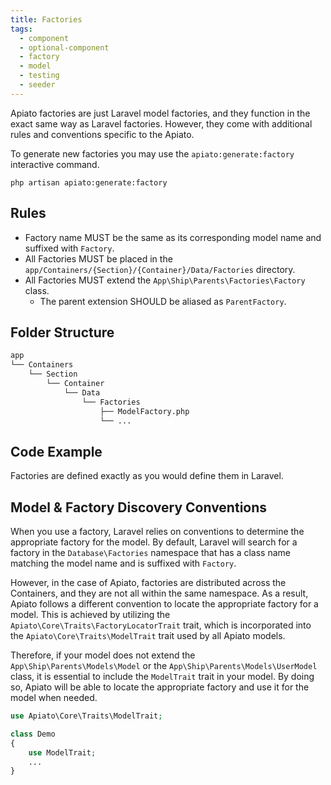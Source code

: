 ```yaml
---
title: Factories
tags:
  - component
  - optional-component
  - factory
  - model
  - testing
  - seeder
---
```


Apiato factories are just Laravel model factories,
and they function in the exact same way as Laravel factories.
However, they come with additional rules and conventions specific to the Apiato.

To generate new factories you may use the `apiato:generate:factory` interactive command.

```
php artisan apiato:generate:factory
```

## Rules

- Factory name MUST be the same as its corresponding model name and suffixed with `Factory`.
- All Factories MUST be placed in the `app/Containers/{Section}/{Container}/Data/Factories` directory.
- All Factories MUST extend the `App\Ship\Parents\Factories\Factory` class.
  - The parent extension SHOULD be aliased as `ParentFactory`.

## Folder Structure

```markdown
app
└── Containers
    └── Section
        └── Container
            └── Data
                └── Factories
                    ├── ModelFactory.php
                    └── ...
```

## Code Example

Factories are defined exactly as you would define them in Laravel.

## Model & Factory Discovery Conventions

When you use a factory, Laravel relies on conventions to determine the appropriate factory for the model.
By default,
Laravel will search for a factory in the `Database\Factories` namespace
that has a class name matching the model name and is suffixed with `Factory`.

However, in the case of Apiato, factories are distributed across the Containers,
and they are not all within the same namespace.
As a result, Apiato follows a different convention to locate the appropriate factory for a model.
This is achieved by utilizing the `Apiato\Core\Traits\FactoryLocatorTrait` trait,
which is incorporated into the `Apiato\Core\Traits\ModelTrait` trait used by all Apiato models.

Therefore,
if your model does not extend the `App\Ship\Parents\Models\Model` or the `App\Ship\Parents\Models\UserModel` class,
it is essential to include the `ModelTrait` trait in your model.
By doing so, Apiato will be able to locate the appropriate factory and use it for the model when needed.

```php
use Apiato\Core\Traits\ModelTrait;

class Demo
{
    use ModelTrait;
    ...
}
```
